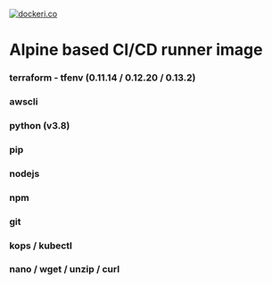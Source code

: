 [![dockeri.co](https://dockeri.co/image/globalinfra/runner)](https://hub.docker.com/r/globalinfra/runner)

# Alpine based CI/CD runner image

### terraform - tfenv (0.11.14 / 0.12.20 / 0.13.2)
### awscli
### python (v3.8)
### pip
### nodejs
### npm
### git
### kops / kubectl
### nano / wget / unzip / curl
